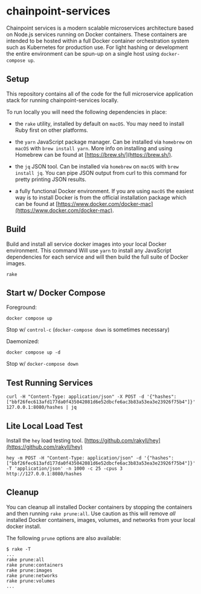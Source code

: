 # chainpoint-services

Chainpoint services is a modern scalable microservices architecture
based on Node.js services running on Docker containers. These containers
are intended to be hosted within a full Docker container orchestration
system such as Kubernetes for production use. For light hashing or
development the entire environment can be spun-up on a single host
using `docker-compose up`.

## Setup

This repository contains all of the code for the full
microservice application stack for running chainpoint-services
locally.

To run locally you will need the following dependencies in place:

- the `rake` utility, installed by default on `macOS`. You may
need to install Ruby first on other platforms.

- the `yarn` JavaScript package manager. Can be installed via `homebrew` on `macOS` with `brew install yarn`. More info on installing and using
Homebrew can be found at [https://brew.sh/](https://brew.sh/).

- the `jq` JSON tool. Can be installed via `homebrew` on `macOS` with `brew install jq`. You can pipe JSON output from curl to this command for pretty printing JSON results.

- a fully functional Docker environment. If you are using `macOS` the easiest way is to install Docker is from the official installation package which can be found at [https://www.docker.com/docker-mac](https://www.docker.com/docker-mac).

## Build

Build and install all service docker images into your local Docker
environment. This command Will use `yarn` to install any JavaScript
dependencies for each service and will then build the full suite of
Docker images.

```
rake
```

## Start w/ Docker Compose

Foreground:

```
docker compose up
```

Stop w/ `control-c` (`docker-compose down` is sometimes necessary)


Daemonized:

```
docker compose up -d
```

Stop w/ `docker-compose down`

## Test Running Services

```
curl -H "Content-Type: application/json" -X POST -d '{"hashes": ["bbf26fec613afd177da0f435042081d6e52dbcfe6ac3b83a53ea3e23926f75b4"]}' 127.0.0.1:8080/hashes | jq
```

## Lite Local Load Test

Install the `hey` load testing tool. [https://github.com/rakyll/hey](https://github.com/rakyll/hey)

```
hey -m POST -H "Content-Type: application/json" -d '{"hashes": ["bbf26fec613afd177da0f435042081d6e52dbcfe6ac3b83a53ea3e23926f75b4"]}' -T 'application/json' -n 1000 -c 25 -cpus 3 http://127.0.0.1:8080/hashes

```

## Cleanup

You can cleanup all installed Docker containers by stopping
the containers and then running `rake prune:all`. Use caution
as this will remove *all* installed Docker containers, images,
volumes, and networks from your local docker install.

The following `prune` options are also available:

```
$ rake -T
...
rake prune:all
rake prune:containers
rake prune:images
rake prune:networks
rake prune:volumes
...
```
